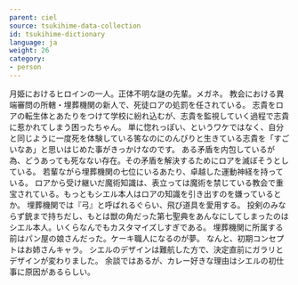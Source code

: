 ```yaml
---
parent: ciel
source: tsukihime-data-collection
id: tsukihime-dictionary
language: ja
weight: 26
category:
- person
---
```


月姫におけるヒロインの一人。正体不明な謎の先輩。メガネ。
教会における異端審問の所轄・埋葬機関の新人で、死徒ロアの処罰を任されている。
志貴をロアの転生体とあたりをつけて学校に紛れ込むが、志貴を監視していく過程で志貴に惹かれてしまう困ったちゃん。
単に惚れっぽい、というワケではなく、自分と同じように一度死を体験している筈なのにのんびりと生きている志貴を「すごいなあ」と思いはじめた事がきっかけなのです。
ある矛盾を内包しているが為、どうあっても死なない存在。その矛盾を解決するためにロアを滅ぼそうとしている。
若輩ながら埋葬機関の七位にいるあたり、卓越した運動神経を持っている。
ロアから受け継いだ魔術知識は、表立っては魔術を禁じている教会で重宝されている。もっともシエル本人はロアの知識を引き出すのを嫌っているとか。
埋葬機関では『弓』と呼ばれるぐらい、飛び道具を愛用する。
投剣のみならず銃まで持ちだし、もとは獣の角だった第七聖典をあんなにしてしまったのはシエル本人。いくらなんでもカスタマイズしすぎである。
埋葬機関に所属する前はパン屋の娘さんだった。ケーキ職人になるのが夢。
なんと、初期コンセプトはお姉さんキャラ。
シエルのデザインは難航した方で、決定直前にガラリとデザインが変わりました。
余談ではあるが、カレー好きな理由はシエルの初仕事に原因があるらしい。
